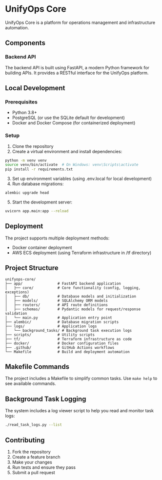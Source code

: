 # UnifyOps Core

UnifyOps Core is a platform for operations management and infrastructure automation.

## Components

### Backend API

The backend API is built using FastAPI, a modern Python framework for building APIs. It provides a RESTful interface for the UnifyOps platform.

## Local Development

### Prerequisites

- Python 3.8+
- PostgreSQL (or use the SQLite default for development)
- Docker and Docker Compose (for containerized deployment)

### Setup

1. Clone the repository
2. Create a virtual environment and install dependencies:

```bash
python -m venv venv
source venv/bin/activate  # On Windows: venv\Scripts\activate
pip install -r requirements.txt
```

3. Set up environment variables (using .env.local for local development)
4. Run database migrations:

```bash
alembic upgrade head
```

5. Start the development server:

```bash
uvicorn app.main:app --reload
```

## Deployment

The project supports multiple deployment methods:

- Docker container deployment
- AWS ECS deployment (using Terraform infrastructure in /tf directory)

## Project Structure

```
unifyops-core/
├── app/                # FastAPI backend application
│   ├── core/           # Core functionality (config, logging, exceptions)
│   ├── db/             # Database models and initialization
│   ├── models/         # SQLAlchemy ORM models
│   ├── routers/        # API route definitions
│   ├── schemas/        # Pydantic models for request/response validation
│   └── main.py         # Application entry point
├── alembic/            # Database migration scripts
├── logs/               # Application logs
│   └── background_tasks/ # Background task execution logs
├── scripts/            # Utility scripts
├── tf/                 # Terraform infrastructure as code
├── docker/             # Docker configuration files
├── .github/            # GitHub Actions workflows
└── Makefile            # Build and deployment automation
```

## Makefile Commands

The project includes a Makefile to simplify common tasks. Use `make help` to see available commands.

## Background Task Logging

The system includes a log viewer script to help you read and monitor task logs:

```bash
./read_task_logs.py --list
```

## Contributing

1. Fork the repository
2. Create a feature branch
3. Make your changes
4. Run tests and ensure they pass
5. Submit a pull request
